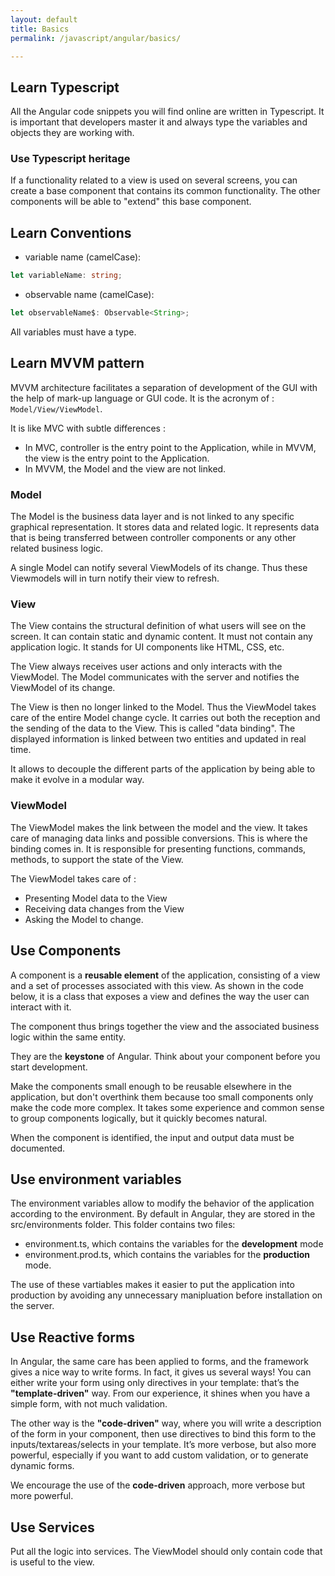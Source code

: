 ```yaml
---
layout: default
title: Basics
permalink: /javascript/angular/basics/

---
```


## Learn Typescript

All the Angular code snippets you will find online are written in Typescript. It is important that developers master it and always type the variables and objects they are working with.

### Use Typescript heritage

If a functionality related to a view is used on several screens, you can create a base component that contains its common functionality. The other components will be able to "extend" this base component.

## Learn Conventions

- variable name (camelCase):

```typescript
let variableName: string;
```

- observable name (camelCase):

```typescript
let observableName$: Observable<String>;
```

All variables must have a type.

## Learn MVVM pattern

MVVM architecture facilitates a separation of development of the GUI with the help of mark-up language or GUI code.
It is the acronym of : `Model/View/ViewModel`.

It is like MVC with subtle differences :
- In MVC, controller is the entry point to the Application, while in MVVM, the view is the entry point to the Application.
- In MVVM, the Model and the view are not linked.

### Model
The Model is the business data layer and is not linked to any specific graphical representation.
It stores data and related logic. It represents data that is being transferred between controller components or any other related business logic.

A single Model can notify several ViewModels of its change. Thus these Viewmodels will in turn notify their view to refresh.

### View
The View contains the structural definition of what users will see on the screen. It can contain static and dynamic content. It must not contain any application logic.
It stands for UI components like HTML, CSS, etc.

The View always receives user actions and only interacts with the ViewModel. The Model communicates with the server and notifies the ViewModel of its change.

The View is then no longer linked to the Model. Thus the ViewModel takes care of the entire Model change cycle. It carries out both the reception and the sending of the data to the View. This is called "data binding". The displayed information is linked between two entities and updated in real time.

It allows to decouple the different parts of the application by being able to make it evolve in a modular way.

### ViewModel
The ViewModel makes the link between the model and the view. It takes care of managing data links and possible conversions. This is where the binding comes in.
It is responsible for presenting functions, commands, methods, to support the state of the View.

The ViewModel takes care of :

- Presenting Model data to the View
- Receiving data changes from the View
- Asking the Model to change.


## Use Components

A component is a **reusable element** of the application, consisting of a view and a set of processes associated with this view. As shown in the code below, it is a class that exposes a view and defines the way the user can interact with it.

The component thus brings together the view and the associated business logic within the same entity.

They are the **keystone** of Angular. Think about your component before you start development.

Make the components small enough to be reusable elsewhere in the application, but don't overthink them because too small components only make the code more complex. It takes some experience and common sense to group components logically, but it quickly becomes natural.

When the component is identified, the input and output data must be documented.

## Use environment variables

The environment variables allow to modify the behavior of the application according to the environment. By default in Angular, they are stored in the src/environments folder. This folder contains two files:

- environment.ts, which contains the variables for the **development** mode
- environment.prod.ts, which contains the variables for the **production** mode.

The use of these vartiables makes it easier to put the application into production by avoiding any unnecessary manipluation before installation on the server.

## Use Reactive forms

In Angular, the same care has been applied to forms, and the framework gives a nice way to write forms. In fact, it gives us several ways!
You can either write your form using only directives in your template: that’s the **"template-driven"** way. From our experience, it shines when you have a simple form, with not much validation.

The other way is the **"code-driven"** way, where you will write a description of the form in your component, then use directives to bind this form to the inputs/textareas/selects in your template. It’s more verbose, but also more powerful, especially if you want to add custom validation, or to generate dynamic forms.

We encourage the use of the **code-driven** approach, more verbose but more powerful.

## Use Services

Put all the logic into services. The ViewModel should only contain code that is useful to the view.